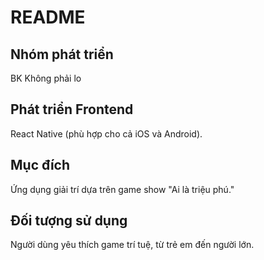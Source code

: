 # README

## Nhóm phát triển
BK Không phải lo

## Phát triển Frontend
React Native (phù hợp cho cả iOS và Android).

## Mục đích
Ứng dụng giải trí dựa trên game show "Ai là triệu phú."

## Đối tượng sử dụng
Người dùng yêu thích game trí tuệ, từ trẻ em đến người lớn.
